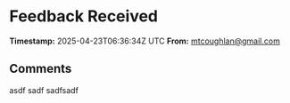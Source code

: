 # Feedback Received

**Timestamp:** 2025-04-23T06:36:34Z UTC
**From:** mtcoughlan@gmail.com

## Comments
asdf sadf sadfsadf
